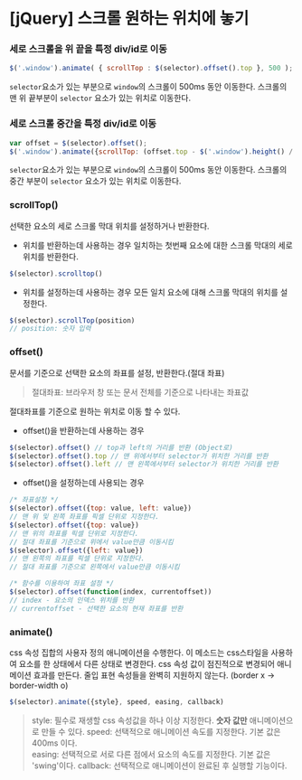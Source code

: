 # [jQuery] 스크롤 원하는 위치에 놓기

### 세로 스크롤을 위 끝을 특정 div/id로 이동
```javascript
$('.window').animate( { scrollTop : $(selector).offset().top }, 500 );
``` 
```selector```요소가 있는 부분으로 ```window```의 스크롤이 500ms 동안 이동한다. 
스크롤의 맨 위 끝부분이 ```selector``` 요소가 있는 위치로 이동한다.

### 세로 스크롤 중간을 특정 div/id로 이동
```javascript
var offset = $(selector).offset();  
$('.window').animate({scrollTop: (offset.top - $('.window').height() / 2)}, 500);
```
```selector```요소가 있는 부분으로 ```window```의 스크롤이 500ms 동안 이동한다. 
스크롤의 중간 부분이 ```selector``` 요소가 있는 위치로 이동한다.


### scrollTop()
선택한 요소의 세로 스크롤 막대 위치를 설정하거나 반환한다.
- 위치를 반환하는데 사용하는 경우
일치하는 첫번째 요소에 대한 스크롤 막대의 세로 위치를 반환한다.
```javascript
$(selector).scrolltop()
```
- 위치를 설정하는데 사용하는 경우
모든 일치 요소에 대해 스크롤 막대의 위치를 설정한다.
```javascript
$(selector).scrollTop(position)
// position: 숫자 입력
```

### offset()
문서를 기준으로 선택한 요소의 좌표를 설정, 반환한다.(절대 좌표)
> 절대좌표: 브라우저 창 또는 문서 전체를 기준으로 나타내는 좌표값

절대좌표를 기준으로 원하는 위치로 이동 할 수 있다.


- offset()을 반환하는데 사용하는 경우
```javascript
$(selector).offset() // top과 left의 거리를 반환 (Object로) 
$(selector).offset().top // 맨 위에서부터 selector가 위치한 거리를 반환
$(selector).offset().left // 맨 왼쪽에서부터 selector가 위치한 거리를 반환

```
 
- offset()을 설정하는데 사용되는 경우
```javascript
/* 좌표설정 */
$(selector).offset({top: value, left: value})
// 맨 위 및 왼쪽 좌표를 픽셀 단위로 지정한다.
$(selector).offset({top: value})
// 맨 위의 좌표를 픽셀 단위로 지정한다. 
// 절대 좌표를 기준으로 위에서 value만큼 이동시킴
$(selector).offset({left: value})
// 맨 왼쪽의 좌표를 픽셀 단위로 지정한다. 
// 절대 좌표를 기준으로 왼쪽에서 value만큼 이동시킴

/* 함수를 이용하여 좌표 설정 */
$(selector).offset(function(index, currentoffset))
// index - 요소의 인덱스 위치를 반환
// currentoffset - 선택한 요소의 현재 좌표를 반환
```

### animate()
css 속성 집합의 사용자 정의 애니메이션을 수행한다.
이 메소드는 css스타일을 사용하여 요소를 한 상태에서 다른 상태로 변경한다.
css 속성 값이 점진적으로 변경되어 애니메이션 효과를 만든다.
줄입 표현 속성들을 완벽히 지원하지 않는다. (border x -> border-width o)
```javascript
$(selector).animate({style}, speed, easing, callback)
```
> style: 필수로 재생할 css 속성값을 하나 이상 지정한다. **숫자 값만** 애니메이션으로 만들 수 있다.
> speed: 선택적으로 애니메이션 속도를 지정한다. 기본 값은 400ms 이다.  
>  easing: 선택적으로 서로 다른 점에서 요소의 속도를 지정한다. 기본 값은 'swing'이다.
>  callback: 선택적으로 애니메이션이 완료된 후 실행할 기능이다.

